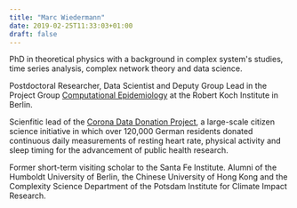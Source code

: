 ```yaml
---
title: "Marc Wiedermann"
date: 2019-02-25T11:33:03+01:00
draft: false
---
```


PhD in theoretical physics with a background in complex
system's studies, time series analysis, complex network theory and data
science. 

Postdoctoral Researcher, Data Scientist and Deputy Group Lead in the Project Group
[Computational Epidemiology](https://rocs.hu-berlin.de/) at the Robert Koch
Institute in Berlin. 

Scienfitic lead of the [Corona Data Donation
Project](https://corona-datenspende.github.io/en/), a large-scale citizen
science initiative in which over 120,000 German residents donated continuous
daily measurements of resting heart rate, physical activity and sleep timing
for the advancement of public health research.

Former short-term visiting scholar to the Santa Fe Institute. Alumni of the
Humboldt University of Berlin, the Chinese University of Hong Kong and the
Complexity Science Department of the Potsdam Institute for Climate Impact
Research.

<!--
### News

**04 Oct. '21:** Our new
[paper](https://link.springer.com/article/10.1140/epjs/s11734-021-00279-7)
investigates dose-responses functions for detecting signatures of complex
contagion in temporal network data sets. 

**26 Apr. '21:** Our paper in [The European Physical Journal Special Topics](https://link.springer.com/article/10.1140/epjs/s11734-021-00011-5#citeas) shows that anticipation of future
environmental damages can lead to metastable states of collective
behaviour. 

**12 Feb. '21:** New paper in [Frontiers in Climate](https://www.frontiersin.org/articles/10.3389/fclim.2021.618548/full)
which provides a spatially explicit and global overview on precipitation responses to different types of the
El Niño–Southern Oscillation.


**17 Mar. '21:** Our new paper concerning [Optimization of coupling and global
collapse in diffusively coupled socio-ecological resource exploitation
networks](https://iopscience.iop.org/article/10.1088/1367-2630/abe0db) lead by
our former Master student Tanja Holstein is now published in [New Journal of
Physics.](https://iopscience.iop.org/journal/1367-2630)

**14 Oct. '20:** Our newest
[DominoES](https://www.pik-potsdam.de/research/projects/activities/dominoes)
paper proposes an analytical framework to characterize
potential social tipping processes for sustainability. The preprint is now
available on the [arXiv](https://arxiv.org/abs/2010.04488) and
[SSRN](https://papers.ssrn.com/sol3/papers.cfm?abstract_id=3708161).

**08 Jul. '20:** Our new paper on [A network-based microfoundation of
Granovetter’s threshold model for social
tipping](https://www.nature.com/articles/s41598-020-67102-6) is now published
in Scientific Reports. It is part of the collection on [Social
physics](https://www.nature.com/collections/hfafjbjbgd) edited by Matjaž Perc.


**14 May '20:** [Geo.X](https://www.geo-x.net/) is a research network for Geosciences consisting of ten
partner institutions in the Berlin-Potsdam area. I am happy to announce
that I have been appointed as a postdoctoral member of their [Young
Academy](https://www.geo-x.net/young-academy/fellows-2019).


**04 May '20:** The description-paper of the copan:CORE World-Earth modeling
framework is now published in [Earth System
Dynamics](https://www.earth-syst-dynam.net/11/395/2020/). You can play around with the reference implementation available on [github](https://github.com/pik-copan/pycopancore).

**19 Dec. '19:** *Domino Effects in the Earth System -- The potential role of wanted tipping points* is the
title of the agenda-setting paper for our [DominoES
project](https://www.pik-potsdam.de/research/projects/activities/dominoes).
A revised version of the preprint is now available on the
[arXiv](https://arxiv.org/abs/1911.10063).

**3 Oct. '19:** I worked with Design students from the University of Applied
sciences Potsdam to create visual arts experiments of different Tipping
Elements in the Earth System. A video of the installations can be seen
[here](https://vimeo.com/363540500).


**25 Oct. '19:** Fabian Geier's (former master student with us at
[copan](https://www.pik-potsdam.de/research/projects/activities/copan)) paper
on [The physics of governance networks](https://doi.org/10.1140/epjst/e2019-900120-4)
is now published in EPJ ST.

**22 Oct. '19:** I had the fortune to co-author [Ilona
Otto's](https://www.pik-potsdam.de/members/banaszak/) paper on [Human agency in
the Anthropocene](https://doi.org/10.1016/j.ecolecon.2019.106463) which is now
published in Ecological Economics.

**19 Jun. '19:** Our new paper on *The physics of governance networks* is now
available on the [arxiv](https://arxiv.org/abs/1906.08679).

My work is part of the Leibniz Project
[DominoES](https://www.pik-potsdam.de/research/projects/activities/dominoes)
and the FutureLab on Game Theory & Networks of Interacting Agents
[Gane](https://www.pik-potsdam.de/research/futurelabs/gane). I am also a member
of the [copan
collaboration](https://www.pik-potsdam.de/research/projects/activities/copan).

M
Hi, I'm Marc. am a postdoc in the [Complexity
Science](https://www.pik-potsdam.de/research/complexity-science) department at
the Potsdam Institute for Climate Impact Research.

My work is part of the Leibniz Project
[DominoES](https://www.pik-potsdam.de/research/projects/activities/dominoes)
and the FutureLab on Game Theory & Networks of Interacting Agents
[Gane](https://www.pik-potsdam.de/research/futurelabs/gane). I am also a member
of the [copan
collaboration](https://www.pik-potsdam.de/research/projects/activities/copan).

My interests are in complex networks, time series analysis, complex contagion and social tipping.

**05 Nov. '20:** I appeared at the [Scientists for Future
Podcast](https://s4f-podcast.de/) to discuss social and natural
tipping elements as well as their potential interactions. The full episode
(in German) is available on the [S4F
website](https://s4f-podcast.de/2020/11/s4f008-domino-erdsystem/),
[iTunes](https://podcasts.apple.com/de/podcast/folge-9-dominoeffekte-im-erdsystem/id1498309073?i=1000497379327)
and [Spotify.](https://open.spotify.com/episode/0j0GxFbkw4WeBg0xH7Izxi?si=wQaF9SmKTDWZ_uBlL1_vJQ)


-->
